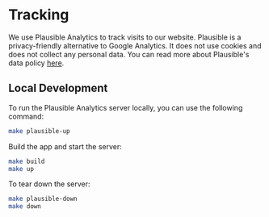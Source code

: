 # Tracking

We use Plausible Analytics to track visits to our website. Plausible is a privacy-friendly alternative to Google Analytics. It does not use cookies and does not collect any personal data. You can read more about Plausible's data policy [here](https://plausible.io/data-policy).

## Local Development

To run the Plausible Analytics server locally, you can use the following command:

```bash
make plausible-up
```

Build the app and start the server:

```bash
make build
make up
```

To tear down the server:

```bash
make plausible-down
make down
```
